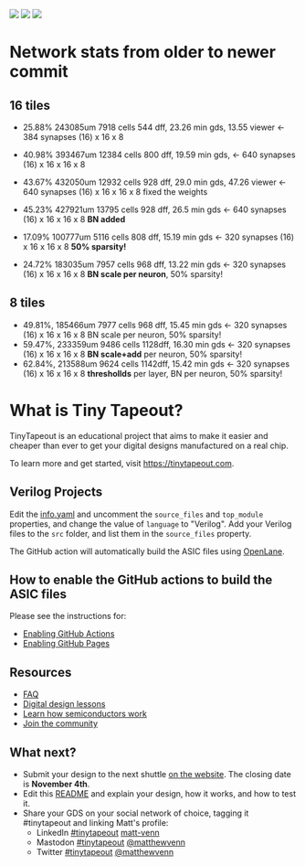 ![](../../workflows/gds/badge.svg) ![](../../workflows/docs/badge.svg) ![](../../workflows/test/badge.svg)

# Network stats from older to newer commit
## 16 tiles
  - 25.88% 243085um  7918 cells 544 dff, 23.26 min gds, 13.55 viewer    <- 384 synapses (16) x 16 x 8
  - 40.98% 393467um 12384 cells 800 dff, 19.59 min gds,                 <- 640 synapses (16) x 16 x 16 x 8
  - 43.67% 432050um 12932 cells 928 dff, 29.0  min gds, 47.26 viewer    <- 640 synapses (16) x 16 x 16 x 8 fixed the weights
  - 45.23% 427921um 13795 cells 928 dff, 26.5  min gds                  <- 640 synapses (16) x 16 x 16 x 8 **BN added**

  - 17.09% 100777um  5116 cells 808 dff, 15.19 min gds                  <- 320 synapses (16) x 16 x 16 x 8 **50% sparsity!**
  - 24.72% 183035um  7957 cells 968 dff, 13.22 min gds                  <- 320 synapses (16) x 16 x 16 x 8 **BN scale per neuron**, 50% sparsity!

## 8 tiles
  - 49.81%, 185466um 7977 cells 968 dff, 15.45 min gds                  <- 320 synapses (16) x 16 x 16 x 8 BN scale per neuron, 50% sparsity!
  - 59.47%, 233359um 9486 cells 1128dff, 16.30 min gds                  <- 320 synapses (16) x 16 x 16 x 8 **BN scale+add** per neuron, 50% sparsity!
  - 62.84%, 213588um 9624 cells 1142dff, 15.42 min gds                  <- 320 synapses (16) x 16 x 16 x 8 **threshollds** per layer, BN per neuron, 50% sparsity!


# What is Tiny Tapeout?

TinyTapeout is an educational project that aims to make it easier and cheaper than ever to get your digital designs manufactured on a real chip.

To learn more and get started, visit https://tinytapeout.com.

## Verilog Projects

Edit the [info.yaml](info.yaml) and uncomment the `source_files` and `top_module` properties, and change the value of `language` to "Verilog". Add your Verilog files to the `src` folder, and list them in the `source_files` property.

The GitHub action will automatically build the ASIC files using [OpenLane](https://www.zerotoasiccourse.com/terminology/openlane/).

## How to enable the GitHub actions to build the ASIC files

Please see the instructions for:

- [Enabling GitHub Actions](https://tinytapeout.com/faq/#when-i-commit-my-change-the-gds-action-isnt-running)
- [Enabling GitHub Pages](https://tinytapeout.com/faq/#my-github-action-is-failing-on-the-pages-part)

## Resources

- [FAQ](https://tinytapeout.com/faq/)
- [Digital design lessons](https://tinytapeout.com/digital_design/)
- [Learn how semiconductors work](https://tinytapeout.com/siliwiz/)
- [Join the community](https://discord.gg/rPK2nSjxy8)

## What next?

- Submit your design to the next shuttle [on the website](https://tinytapeout.com/#submit-your-design). The closing date is **November 4th**.
- Edit this [README](README.md) and explain your design, how it works, and how to test it.
- Share your GDS on your social network of choice, tagging it #tinytapeout and linking Matt's profile:
  - LinkedIn [#tinytapeout](https://www.linkedin.com/search/results/content/?keywords=%23tinytapeout) [matt-venn](https://www.linkedin.com/in/matt-venn/)
  - Mastodon [#tinytapeout](https://chaos.social/tags/tinytapeout) [@matthewvenn](https://chaos.social/@matthewvenn)
  - Twitter [#tinytapeout](https://twitter.com/hashtag/tinytapeout?src=hashtag_click) [@matthewvenn](https://twitter.com/matthewvenn)
